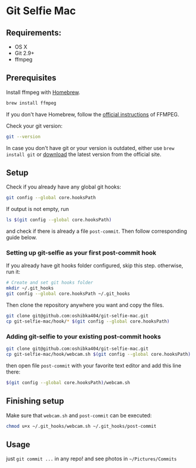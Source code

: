# Git Selfie Mac

## Requirements:

- OS X
- Git 2.9+
- ffmpeg

## Prerequisites

Install ffmpeg with [Homebrew](https://brew.sh/).

```bash
brew install ffmpeg
```

If you don't have Homebrew, follow the [official instructions](https://ffmpeg.org/download.html#build-mac) of FFMPEG.

Check your git version:

```bash
git --version
```

In case you don't have git or your version is outdated, either use `brew install git` or [download](https://git-scm.com/downloads) the latest version from the official site.

## Setup

Check if you already have any global git hooks:

```bash
git config --global core.hooksPath
```

If output is not empty, run

```bash
ls $(git config --global core.hooksPath)
```

and check if there is already a file `post-commit`. Then follow corresponding guide below.

### Setting up git-selfie as your first post-commit hook

If you already have git hooks folder configured, skip this step. otherwise, run it:

```bash
# Create and set git hooks folder
mkdir ~/.git_hooks
git config --global core.hooksPath ~/.git_hooks
```

Then clone the repository anywhere you want and copy the files.

```bash
git clone git@github.com:oshibka404/git-selfie-mac.git
cp git-selfie-mac/hook/* $(git config --global core.hooksPath)
```

### Adding git-selfie to your existing post-commit hooks

```bash
git clone git@github.com:oshibka404/git-selfie-mac.git
cp git-selfie-mac/hook/webcam.sh $(git config --global core.hooksPath)
```

then open file `post-commit` with your favorite text editor and add this line there:

```bash
$(git config --global core.hooksPath)/webcam.sh
```

## Finishing setup

Make sure that `webcam.sh` and `post-commit` can be executed:

```bash
chmod u+x ~/.git_hooks/webcam.sh ~/.git_hooks/post-commit
```

## Usage

just `git commit ...` in any repo! and see photos in `~/Pictures/Commits`
